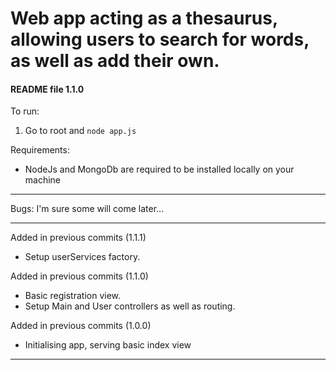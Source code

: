 # Web app acting as a thesaurus, allowing users to search for words, as well as add their own.

#### README file 1.1.0


To run:

1) Go to root and 
`node app.js`

Requirements:

- NodeJs and MongoDb are required to be installed locally on your machine

---

Bugs:
I'm sure some will come later...

---

Added in previous commits (1.1.1) 
- Setup userServices factory.

Added in previous commits (1.1.0) 
- Basic registration view.
- Setup Main and User controllers as well as routing.

Added in previous commits (1.0.0) 
- Initialising app, serving basic index view

---
